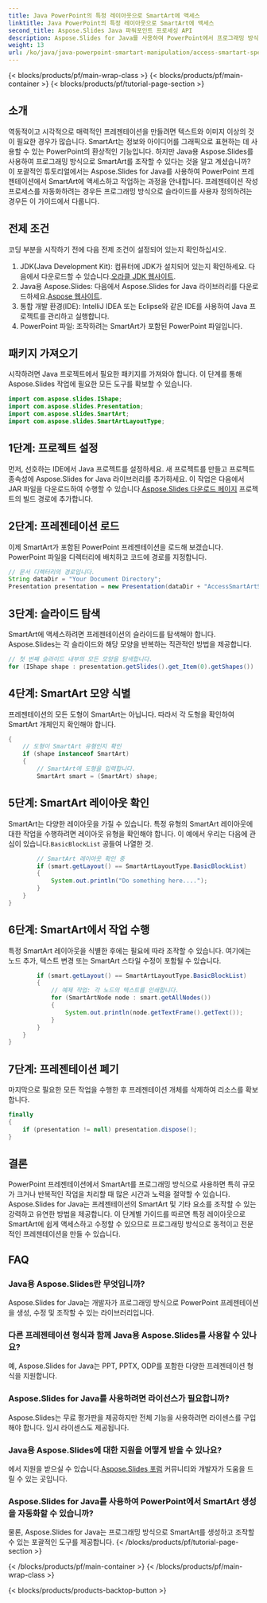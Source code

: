 ```yaml
---
title: Java PowerPoint의 특정 레이아웃으로 SmartArt에 액세스
linktitle: Java PowerPoint의 특정 레이아웃으로 SmartArt에 액세스
second_title: Aspose.Slides Java 파워포인트 프로세싱 API
description: Aspose.Slides for Java를 사용하여 PowerPoint에서 프로그래밍 방식으로 SmartArt에 액세스하고 조작하는 방법을 알아보세요. 이 자세한 단계별 가이드를 따르십시오.
weight: 13
url: /ko/java/java-powerpoint-smartart-manipulation/access-smartart-specific-layout-java-powerpoint/
---
```


{< blocks/products/pf/main-wrap-class >}
{< blocks/products/pf/main-container >}
{< blocks/products/pf/tutorial-page-section >}

## 소개
역동적이고 시각적으로 매력적인 프레젠테이션을 만들려면 텍스트와 이미지 이상의 것이 필요한 경우가 많습니다. SmartArt는 정보와 아이디어를 그래픽으로 표현하는 데 사용할 수 있는 PowerPoint의 환상적인 기능입니다. 하지만 Java용 Aspose.Slides를 사용하여 프로그래밍 방식으로 SmartArt를 조작할 수 있다는 것을 알고 계셨습니까? 이 포괄적인 튜토리얼에서는 Aspose.Slides for Java를 사용하여 PowerPoint 프레젠테이션에서 SmartArt에 액세스하고 작업하는 과정을 안내합니다. 프레젠테이션 작성 프로세스를 자동화하려는 경우든 프로그래밍 방식으로 슬라이드를 사용자 정의하려는 경우든 이 가이드에서 다룹니다.
## 전제 조건
코딩 부분을 시작하기 전에 다음 전제 조건이 설정되어 있는지 확인하십시오.
1.  JDK(Java Development Kit): 컴퓨터에 JDK가 설치되어 있는지 확인하세요. 다음에서 다운로드할 수 있습니다.[오라클 JDK 웹사이트](https://www.oracle.com/java/technologies/javase-jdk11-downloads.html).
2.  Java용 Aspose.Slides: 다음에서 Aspose.Slides for Java 라이브러리를 다운로드하세요.[Aspose 웹사이트](https://releases.aspose.com/slides/java/).
3. 통합 개발 환경(IDE): IntelliJ IDEA 또는 Eclipse와 같은 IDE를 사용하여 Java 프로젝트를 관리하고 실행합니다.
4. PowerPoint 파일: 조작하려는 SmartArt가 포함된 PowerPoint 파일입니다.
## 패키지 가져오기
시작하려면 Java 프로젝트에서 필요한 패키지를 가져와야 합니다. 이 단계를 통해 Aspose.Slides 작업에 필요한 모든 도구를 확보할 수 있습니다.
```java
import com.aspose.slides.IShape;
import com.aspose.slides.Presentation;
import com.aspose.slides.SmartArt;
import com.aspose.slides.SmartArtLayoutType;
```
## 1단계: 프로젝트 설정
 먼저, 선호하는 IDE에서 Java 프로젝트를 설정하세요. 새 프로젝트를 만들고 프로젝트 종속성에 Aspose.Slides for Java 라이브러리를 추가하세요. 이 작업은 다음에서 JAR 파일을 다운로드하여 수행할 수 있습니다.[Aspose.Slides 다운로드 페이지](https://releases.aspose.com/slides/java/) 프로젝트의 빌드 경로에 추가합니다.
## 2단계: 프레젠테이션 로드
이제 SmartArt가 포함된 PowerPoint 프레젠테이션을 로드해 보겠습니다. PowerPoint 파일을 디렉터리에 배치하고 코드에 경로를 지정합니다.
```java
// 문서 디렉터리의 경로입니다.
String dataDir = "Your Document Directory";
Presentation presentation = new Presentation(dataDir + "AccessSmartArtShape.pptx");
```
## 3단계: 슬라이드 탐색
SmartArt에 액세스하려면 프레젠테이션의 슬라이드를 탐색해야 합니다. Aspose.Slides는 각 슬라이드와 해당 모양을 반복하는 직관적인 방법을 제공합니다.
```java
// 첫 번째 슬라이드 내부의 모든 모양을 탐색합니다.
for (IShape shape : presentation.getSlides().get_Item(0).getShapes())
```
## 4단계: SmartArt 모양 식별
프레젠테이션의 모든 도형이 SmartArt는 아닙니다. 따라서 각 도형을 확인하여 SmartArt 개체인지 확인해야 합니다.
```java
{
    // 도형이 SmartArt 유형인지 확인
    if (shape instanceof SmartArt)
    {
        // SmartArt에 도형을 입력합니다.
        SmartArt smart = (SmartArt) shape;
```
## 5단계: SmartArt 레이아웃 확인
 SmartArt는 다양한 레이아웃을 가질 수 있습니다. 특정 유형의 SmartArt 레이아웃에 대한 작업을 수행하려면 레이아웃 유형을 확인해야 합니다. 이 예에서 우리는 다음에 관심이 있습니다.`BasicBlockList` 공들여 나열한 것.
```java
        // SmartArt 레이아웃 확인 중
        if (smart.getLayout() == SmartArtLayoutType.BasicBlockList)
        {
            System.out.println("Do something here....");
        }
    }
}
```
## 6단계: SmartArt에서 작업 수행
특정 SmartArt 레이아웃을 식별한 후에는 필요에 따라 조작할 수 있습니다. 여기에는 노드 추가, 텍스트 변경 또는 SmartArt 스타일 수정이 포함될 수 있습니다.
```java
        if (smart.getLayout() == SmartArtLayoutType.BasicBlockList)
        {
            // 예제 작업: 각 노드의 텍스트를 인쇄합니다.
            for (SmartArtNode node : smart.getAllNodes())
            {
                System.out.println(node.getTextFrame().getText());
            }
        }
    }
}
```
## 7단계: 프레젠테이션 폐기
마지막으로 필요한 모든 작업을 수행한 후 프레젠테이션 개체를 삭제하여 리소스를 확보합니다.
```java
finally
{
    if (presentation != null) presentation.dispose();
}
```
## 결론
PowerPoint 프레젠테이션에서 SmartArt를 프로그래밍 방식으로 사용하면 특히 규모가 크거나 반복적인 작업을 처리할 때 많은 시간과 노력을 절약할 수 있습니다. Aspose.Slides for Java는 프레젠테이션의 SmartArt 및 기타 요소를 조작할 수 있는 강력하고 유연한 방법을 제공합니다. 이 단계별 가이드를 따르면 특정 레이아웃으로 SmartArt에 쉽게 액세스하고 수정할 수 있으므로 프로그래밍 방식으로 동적이고 전문적인 프레젠테이션을 만들 수 있습니다.
## FAQ
### Java용 Aspose.Slides란 무엇입니까?
Aspose.Slides for Java는 개발자가 프로그래밍 방식으로 PowerPoint 프레젠테이션을 생성, 수정 및 조작할 수 있는 라이브러리입니다.
### 다른 프레젠테이션 형식과 함께 Java용 Aspose.Slides를 사용할 수 있나요?
예, Aspose.Slides for Java는 PPT, PPTX, ODP를 포함한 다양한 프레젠테이션 형식을 지원합니다.
### Aspose.Slides for Java를 사용하려면 라이선스가 필요합니까?
Aspose.Slides는 무료 평가판을 제공하지만 전체 기능을 사용하려면 라이센스를 구입해야 합니다. 임시 라이센스도 제공됩니다.
### Java용 Aspose.Slides에 대한 지원을 어떻게 받을 수 있나요?
 에서 지원을 받으실 수 있습니다.[Aspose.Slides 포럼](https://forum.aspose.com/c/slides/11) 커뮤니티와 개발자가 도움을 드릴 수 있는 곳입니다.
### Aspose.Slides for Java를 사용하여 PowerPoint에서 SmartArt 생성을 자동화할 수 있습니까?
물론, Aspose.Slides for Java는 프로그래밍 방식으로 SmartArt를 생성하고 조작할 수 있는 포괄적인 도구를 제공합니다.
{< /blocks/products/pf/tutorial-page-section >}

{< /blocks/products/pf/main-container >}
{< /blocks/products/pf/main-wrap-class >}

{< blocks/products/products-backtop-button >}
